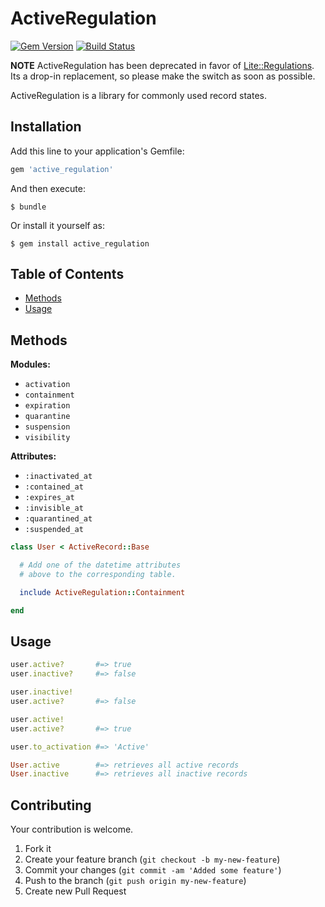 # ActiveRegulation

[![Gem Version](https://badge.fury.io/rb/active_regulation.svg)](http://badge.fury.io/rb/active_regulation)
[![Build Status](https://travis-ci.org/drexed/active_regulation.svg?branch=master)](https://travis-ci.org/drexed/active_regulation)

**NOTE** ActiveRegulation has been deprecated in favor of [Lite::Regulations](https://github.com/drexed/lite-regulations). Its a drop-in replacement, so please make the switch as soon as possible.

ActiveRegulation is a library for commonly used record states.

## Installation

Add this line to your application's Gemfile:

```ruby
gem 'active_regulation'
```

And then execute:

    $ bundle

Or install it yourself as:

    $ gem install active_regulation

## Table of Contents

* [Methods](#methods)
* [Usage](#usage)

## Methods

**Modules:**
 * `activation`
 * `containment`
 * `expiration`
 * `quarantine`
 * `suspension`
 * `visibility`

**Attributes:**
 * `:inactivated_at`
 * `:contained_at`
 * `:expires_at`
 * `:invisible_at`
 * `:quarantined_at`
 * `:suspended_at`

```ruby
class User < ActiveRecord::Base

  # Add one of the datetime attributes
  # above to the corresponding table.

  include ActiveRegulation::Containment

end
```

## Usage
```ruby
user.active?       #=> true
user.inactive?     #=> false

user.inactive!
user.active?       #=> false

user.active!
user.active?       #=> true

user.to_activation #=> 'Active'

User.active        #=> retrieves all active records
User.inactive      #=> retrieves all inactive records
```

## Contributing

Your contribution is welcome.

1. Fork it
2. Create your feature branch (`git checkout -b my-new-feature`)
3. Commit your changes (`git commit -am 'Added some feature'`)
4. Push to the branch (`git push origin my-new-feature`)
5. Create new Pull Request
